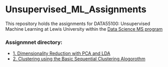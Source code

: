 # Unsupervised_ML_Assignments
This repository holds the assignments for DATA55100: Unsupervised Machine Learning at Lewis University within the [Data Science MS program](https://www.lewisu.edu/academics/data-science/index.htm)

### Assignmnet directory:
* [1. Dimensionality Reduction with PCA and LDA](https://nbviewer.org/github/mcqueg/Unsupervised_ML_Assignments/blob/main/Dimensionality_Reduction.ipynb)
* [2. Clustering using the Basic Sequential Clustering Alogorothm](https://nbviewer.org/github/mcqueg/Unsupervised_ML_Assignments/blob/main/Clustering.ipynb)
